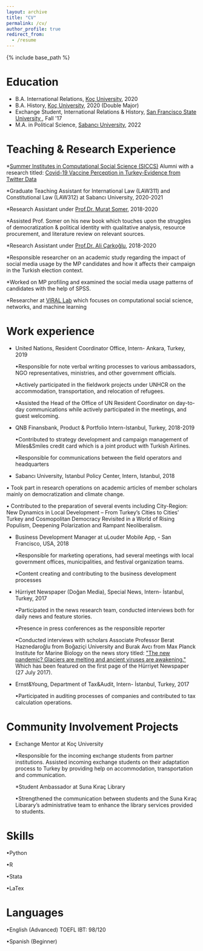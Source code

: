 ```yaml
---
layout: archive
title: "CV"
permalink: /cv/
author_profile: true
redirect_from:
  - /resume
---
```


{% include base_path %}

Education
======
* B.A. International Relations, [Koç University](https://www.ku.edu.tr/en/), 2020
* B.A. History, [Koç University](https://www.ku.edu.tr/en/), 2020 (Double Major)
* Exchange Student, International Relations & History, [San Francisco State University ](https://www.sfsu.edu/), Fall '17
* M.A. in Political Science, [Sabancı University](https://www.sabanciuniv.edu/en/), 2022  


 Teaching & Research Experience
======
 
 *[Summer Institutes in Computational Social Science (SICCS)](https://sicss.io/2021/istanbul/) Alumni with a research titled: [Covid-19 Vaccine Perception in Turkey-Evidence from Twitter Data](https://www.youtube.com/watch?v=eW_6SSEAuS0&t=2863s) 

*Graduate Teaching Assistant for International Law (LAW311) and Constitutional Law (LAW312) at Sabancı University, 2020-2021

 *Research Assistant under [Prof.Dr. Murat Somer](http://mysite.ku.edu.tr/musomer/murat-somer-turkce/), 2018-2020
 
  *Assisted Prof. Somer on his new book which touches upon the struggles of democratization & political identity with qualitative analysis, resource procurement, and literature review on relevant sources.
 
*Research Assistant under [Prof.Dr. Ali Çarkoğlu](https://case.ku.edu.tr/akademik/uluslararasi-iliskiler/akademik-kadro/show/acarkoglu/), 2018-2020

  *Responsible researcher on an academic study regarding the impact of social media usage by the MP candidates and how it affects their campaign in the Turkish election context.
  
  *Worked on MP profiling and examined the social media usage patterns of candidates with the help of SPSS.

*Researcher at [VIRAL Lab](http://varollab.com/index.html) which focuses on computational social science, networks, and machine learning


Work experience
======
  * United Nations, Resident Coordinator Office, Intern- Ankara, Turkey, 2019
  
     •Responsible for note verbal writing processes to various ambassadors, NGO representatives, ministries, and other government officials.
    
     •Actively participated in the fieldwork projects under UNHCR on the accommodation, transportation, and relocation of refugees.
    
     •Assisted the Head of the Office of UN Resident Coordinator on day-to-day communications while actively participated in the meetings, and guest welcoming.
    
  
 * QNB Finansbank, Product & Portfolio Intern-Istanbul, Turkey, 2018-2019 
 
    •Contributed to strategy development and campaign management of Miles&Smiles credit card which is a joint product with Turkish Airlines.
    
    •Responsible for communications between the field operators and headquarters
  
   
  * Sabancı University, Istanbul Policy Center, Intern, Istanbul, 2018
   
   • Took part in research operations on academic articles of member scholars mainly on democratization and climate change.
   
   • Contributed to the preparation of several events including City-Region: New Dynamics in Local Development – From Turkey’s Cities to Cities’ Turkey and Cosmopolitan Democracy Revisited in a World of Rising Populism, Deepening Polarization and Rampant Neoliberalism.
   
  
  * Business Development Manager at uLouder Mobile App, - San Francisco, USA, 2018
  
    •Responsible for marketing operations, had several meetings with local government offices, municipalities, and festival organization teams.
    
    •Content creating and contributing to the business development processes
  
  
  * Hürriyet Newspaper (Doğan Media), Special News, Intern- İstanbul, Turkey, 2017
  
    •Participated in the news research team, conducted interviews both for daily news and feature stories.
    
    •Presence in press conferences as the responsible reporter
    
    •Conducted interviews with scholars Associate Professor Berat Haznedaroğlu from Boğaziçi University and Burak Avcı from Max Planck Institute for Marine Biology on the news story titled: ["The new pandemic? Glaciers are melting and ancient viruses are awakening."](https://www.hurriyet.com.tr/gundem/buzullar-ediyor-on-binlerce-yillik-virusler-uyaniyor-40531973) Which has been featured on the first page of the Hürriyet Newspaper (27 July 2017).
    
    
  * Ernst&Young, Department of Tax&Audit, Intern- İstanbul, Turkey, 2017
   
    •Participated in auditing processes of companies and contributed to tax calculation operations.


Community Involvement Projects
======
* Exchange Mentor at Koç University

    •Responsible for the incoming exchange students from partner institutions. Assisted incoming exchange students on their adaptation process to Turkey by providing help on accommodation, transportation and communication.

  *Student Ambassador at Suna Kıraç Library
  
    •Strengthened the communication between students and the Suna Kıraç Libarary’s administrative team to enhance the library services provided to students.

Skills
======
  •Python
  
  •R
  
  •Stata
  
  •LaTex
 
 Languages
======
  •English (Advanced) TOEFL IBT: 98/120
  
  •Spanish (Beginner)
 